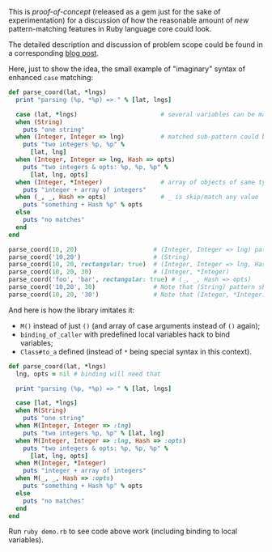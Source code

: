 This is _proof-of-concept_ (released as a gem just for the sake of experimentation) for a discussion of how the reasonable amount of _new_ pattern-matching features in Ruby language core could look.

The detailed description and discussion of problem scope could be found in a corresponding [blog post](https://zverok.github.io/blog/2018-06-26-pattern-matching.html).

Here, just to show the idea, the small example of "imaginary" syntax of enhanced `case` matching:

```ruby
def parse_coord(lat, *lngs)
  print "parsing (%p, *%p) => " % [lat, lngs]

  case (lat, *lngs)                       # several variables can be matched at once
  when (String)
    puts "one string"
  when (Integer, Integer => lng)          # matched sub-pattern could be bound to local variable
    puts "two integers %p, %p" %
      [lat, lng]
  when (Integer, Integer => lng, Hash => opts)
    puts "two integers & opts: %p, %p, %p" %
      [lat, lng, opts]
  when (Integer, *Integer)                # array of objects of same type matched with "splat" syntax
    puts "integer + array of integers"
  when (_, _, Hash => opts)               # _ is skip/match any value
    puts "something + Hash %p" % opts
  else
    puts "no matches"
  end
end

parse_coord(10, 20)                     # (Integer, Integer => lng) pattern works
parse_coord('10,20')                    # (String)
parse_coord(10, 20, rectangular: true)  # (Integer, Integer => lng, Hash => opts)
parse_coord(10, 20, 30)                 # (Integer, *Integer)
parse_coord('foo', 'bar', rectangular: true) # (_, _, Hash => opts)
parse_coord('10,20', 30)                # Note that (String) pattern should NOT match this
parse_coord(10, 20, '30')               # Note that (Integer, *Integer) pattern should NOT match this
```

And here is how the library imitates it:

* `M()` instead of just `()` (and array of case arguments instead of `()` again);
* `binding_of_caller` with predefined local variables hack to bind variables;
* `Class#to_a` defined (instead of `*` being special syntax in this context).

```ruby
def parse_coord(lat, *lngs)
  lng, opts = nil # binding will need that

  print "parsing (%p, *%p) => " % [lat, lngs]

  case [lat, *lngs]
  when M(String)
    puts "one string"
  when M(Integer, Integer => :lng)
    puts "two integers %p, %p" % [lat, lng]
  when M(Integer, Integer => :lng, Hash => :opts)
    puts "two integers & opts: %p, %p, %p" %
      [lat, lng, opts]
  when M(Integer, *Integer)
    puts "integer + array of integers"
  when M(_, _, Hash => :opts)
    puts "something + Hash %p" % opts
  else
    puts "no matches"
  end
end
```

Run `ruby demo.rb` to see code above work (including binding to local variables).